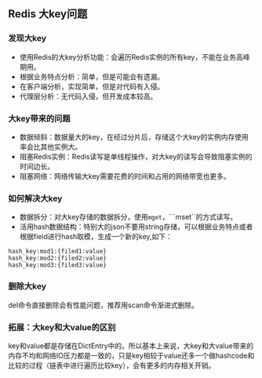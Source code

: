 ## Redis 大key问题
### 发现大key

- 使用Redis的大key分析功能：会遍历Redis实例的所有key，不能在业务高峰期用。
- 根据业务特点分析：简单，但是可能会有遗漏。
- 在客户端分析，实现简单，但是对代码有入侵。
- 代理层分析：无代码入侵，但开发成本较高。

### 大key带来的问题

- 数据倾斜：数据量大的key，在经过分片后，存储这个大key的实例内存使用率会比其他实例大。
- 阻塞Redis实例：Redis读写是单线程操作，对大key的读写会导致阻塞实例的时间边长。
- 阻塞网络：网络传输大key需要花费的时间和占用的网络带宽也更多。

### 如何解决大key

- 数据拆分：对大key存储的数据拆分，使用```mget```，```mset``的方式读写。
- 活用hash数据结构：特别大的json不要用string存储，可以根据业务特点或者根据field进行hash取模，生成一个新的key,如下：

```
hash_key:mod1:{filed1:value}
hash_key:mod2:{filed2:value}
hash_key:mod3:{filed3:value}
```

### 删除大key
del命令直接删除会有性能问题，推荐用scan命令渐进式删除。

### 拓展：大key和大value的区别
key和value都是存储在DictEntry中的。所以基本上来说，大key和大value带来的内存不均和网络IO压力都是一致的，只是key相较于value还多一个做hashcode和比较的过程（链表中进行遍历比较key），会有更多的内存相关开销。